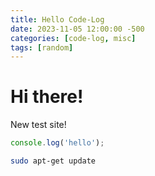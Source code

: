 ```yaml
---
title: Hello Code-Log
date: 2023-11-05 12:00:00 -500
categories: [code-log, misc]
tags: [random]
---
```


# Hi there!

New test site!

```javascript
console.log('hello');
```

```bash
sudo apt-get update
```
